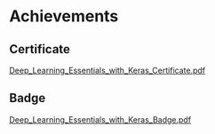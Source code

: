 

# Achievements
## Certificate
[Deep_Learning_Essentials_with_Keras_Certificate.pdf](https://prod-files-secure.s3.us-west-2.amazonaws.com/03e82b26-cccb-4906-bb56-adabcbdc0655/f5cf1405-8a02-49a4-beb6-3d50b033ba6e/Deep_Learning_Essentials_with_Keras_Certificate.pdf?X-Amz-Algorithm=AWS4-HMAC-SHA256&X-Amz-Content-Sha256=UNSIGNED-PAYLOAD&X-Amz-Credential=ASIAZI2LB466UTEOP7LU%2F20250202%2Fus-west-2%2Fs3%2Faws4_request&X-Amz-Date=20250202T211226Z&X-Amz-Expires=3600&X-Amz-Security-Token=IQoJb3JpZ2luX2VjEOr%2F%2F%2F%2F%2F%2F%2F%2F%2F%2FwEaCXVzLXdlc3QtMiJIMEYCIQCGOug%2BHrL%2Fx%2FYzd0XemoUXbGRd8%2BniP6YvI6u80ditywIhALsQRpY6Db3wYXRs3OYNb0QkOb8AUWRfqyJ8y6VJYmiRKogECPP%2F%2F%2F%2F%2F%2F%2F%2F%2F%2FwEQABoMNjM3NDIzMTgzODA1Igw%2FUc%2Fxh0VhR0y%2BUMoq3AMhPxuf8HfLtU4ka9do2m8pi0pSdSt9NstZN%2BjHntqx2B7m0F6pbTgQcmCUTjALAz6V5Mvf3ZO92ZPacTOWxpDlilrrc3ZSLCUucMAS2PlFxqCQgvdmhGxY8L9LnU2zig%2BHGVUpfFragRLFoALQ38IlscOQ2ssvw7lRFf8cnGuzBuUOE2e105pdo5dH6YLD77u%2FqHywD2%2B6IfY6kFBpoKyJTwHDKh9F8VBvbMAPJzkgsJ7cOuRNUB1bvdGLFcrVLr2tQJuJKPgtVvwN97diOk%2F9A%2BiVGbRNbCQf5GdLhiv4pZWAVDBNWMcux7l84%2BNnpVHRTvjdXEffuouSRVbrEp%2BxIYire3Gryzi3vOdFyxzBJqR6S6SPvmVH0uZrPxLqI48PKpQgttu%2BRCn4NzNxgFnkfmCAf%2BnqsrPIq2Qm3OS%2F27INmu%2BCM82odUX1ig7zBYZ6m6PYccVNoGPHtt04P7iKi9gg8%2BusHuS2MmQpnnckwL5dbxAjPKlpRkymZW7BnqyskKc4JCrIwG2M3Q43En5kmOV%2Bylq4rk0XqmFv26DCbUfsIClMq03deSCy41HjhQ65RTtQuW%2FrdkgAJC95ndmp6nIiLhZTbYf4OMdZ5iPzOAmDMYPoWMVSDebx4TCx2P68BjqkAckgvRux0hqSdTysyoZ7ZM40urUJziOki2TU6pfkhjAxad%2FkYkUiuyTg25eJ4NGifsRqpMcC4zEQ4pT%2BHHm33HhmbZUxtLamrjOyfS4gH89zpZjK3lArcNAv5LobOWEjqQbP6zVZII%2BPanZK3JtfrU%2BowiafSxOQTCUMUmq2GW7PZbPYvpKiQ7jsEp5RJRt4Eo0wJmk9kWrqXwxGoQnT5tU86gOR&X-Amz-Signature=b47d76b91dfd31f58f80d60f667bff6c41b8c4fdae140987550c431ad2ed2a7b&X-Amz-SignedHeaders=host&x-id=GetObject)
## Badge
[Deep_Learning_Essentials_with_Keras_Badge.pdf](https://prod-files-secure.s3.us-west-2.amazonaws.com/03e82b26-cccb-4906-bb56-adabcbdc0655/5c209097-6d96-477f-a031-edc11aa6225f/Deep_Learning_Essentials_with_Keras_Badge.pdf?X-Amz-Algorithm=AWS4-HMAC-SHA256&X-Amz-Content-Sha256=UNSIGNED-PAYLOAD&X-Amz-Credential=ASIAZI2LB466UTEOP7LU%2F20250202%2Fus-west-2%2Fs3%2Faws4_request&X-Amz-Date=20250202T211226Z&X-Amz-Expires=3600&X-Amz-Security-Token=IQoJb3JpZ2luX2VjEOr%2F%2F%2F%2F%2F%2F%2F%2F%2F%2FwEaCXVzLXdlc3QtMiJIMEYCIQCGOug%2BHrL%2Fx%2FYzd0XemoUXbGRd8%2BniP6YvI6u80ditywIhALsQRpY6Db3wYXRs3OYNb0QkOb8AUWRfqyJ8y6VJYmiRKogECPP%2F%2F%2F%2F%2F%2F%2F%2F%2F%2FwEQABoMNjM3NDIzMTgzODA1Igw%2FUc%2Fxh0VhR0y%2BUMoq3AMhPxuf8HfLtU4ka9do2m8pi0pSdSt9NstZN%2BjHntqx2B7m0F6pbTgQcmCUTjALAz6V5Mvf3ZO92ZPacTOWxpDlilrrc3ZSLCUucMAS2PlFxqCQgvdmhGxY8L9LnU2zig%2BHGVUpfFragRLFoALQ38IlscOQ2ssvw7lRFf8cnGuzBuUOE2e105pdo5dH6YLD77u%2FqHywD2%2B6IfY6kFBpoKyJTwHDKh9F8VBvbMAPJzkgsJ7cOuRNUB1bvdGLFcrVLr2tQJuJKPgtVvwN97diOk%2F9A%2BiVGbRNbCQf5GdLhiv4pZWAVDBNWMcux7l84%2BNnpVHRTvjdXEffuouSRVbrEp%2BxIYire3Gryzi3vOdFyxzBJqR6S6SPvmVH0uZrPxLqI48PKpQgttu%2BRCn4NzNxgFnkfmCAf%2BnqsrPIq2Qm3OS%2F27INmu%2BCM82odUX1ig7zBYZ6m6PYccVNoGPHtt04P7iKi9gg8%2BusHuS2MmQpnnckwL5dbxAjPKlpRkymZW7BnqyskKc4JCrIwG2M3Q43En5kmOV%2Bylq4rk0XqmFv26DCbUfsIClMq03deSCy41HjhQ65RTtQuW%2FrdkgAJC95ndmp6nIiLhZTbYf4OMdZ5iPzOAmDMYPoWMVSDebx4TCx2P68BjqkAckgvRux0hqSdTysyoZ7ZM40urUJziOki2TU6pfkhjAxad%2FkYkUiuyTg25eJ4NGifsRqpMcC4zEQ4pT%2BHHm33HhmbZUxtLamrjOyfS4gH89zpZjK3lArcNAv5LobOWEjqQbP6zVZII%2BPanZK3JtfrU%2BowiafSxOQTCUMUmq2GW7PZbPYvpKiQ7jsEp5RJRt4Eo0wJmk9kWrqXwxGoQnT5tU86gOR&X-Amz-Signature=50b019b44f30009e9978f6fca07364557d31396d1e14b827e23b38b100dc1c53&X-Amz-SignedHeaders=host&x-id=GetObject)
